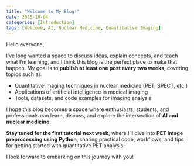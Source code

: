 ```yaml
---
title: "Welcome to My Blog!"
date: 2025-10-04
categories: [Introduction]
tags: [Welcome, AI, Nuclear Medicine, Quantitative Imaging]
---
```


Hello everyone,  

I’ve long wanted a space to discuss ideas, explain concepts, and teach what I’m learning, and I think this blog is the perfect place to make that happen. My goal is to **publish at least one post every two weeks**, covering topics such as:


- Quantitative imaging techniques in nuclear medicine (PET, SPECT, etc.)  
- Applications of artificial intelligence in medical imaging  
- Tools, datasets, and code examples for imaging analysis  

I hope this blog becomes a space where enthusiasts, students, and professionals can learn, discuss, and explore the intersection of **AI and nuclear medicine**.  

**Stay tuned for the first tutorial next week**, where I’ll dive into **PET image preprocessing using Python**, sharing practical code, workflows, and tips for getting started with quantitative PET analysis.  

I look forward to embarking on this journey with you!

